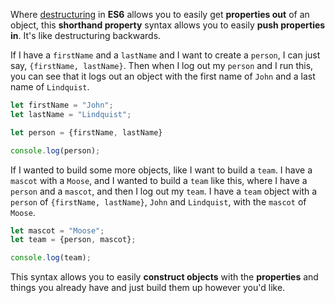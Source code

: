 Where [destructuring](https://egghead.io/lessons/ecmascript-6-destructuring-assignment?course=learn-es6-ecmascript-2015) in **ES6** allows you to easily get **properties out** of an object, this **shorthand property** syntax allows you to easily **push properties in**. It's like destructuring backwards.

If I have a `firstName` and a `lastName` and I want to create a `person`, I can just say, `{firstName, lastName}`. Then when I log out my `person` and I run this, you can see that it logs out an object with the first name of `John` and a last name of `Lindquist`.
``` javascript
let firstName = "John";
let lastName = "Lindquist";

let person = {firstName, lastName}

console.log(person);
```
If I wanted to build some more objects, like I want to build a `team`. I have a `mascot` with a `Moose`, and I wanted to build a `team` like this, where I have a `person` and a `mascot`, and then I log out my `team`. I have a `team` object with a `person` of `{firstName, lastName}`, `John` and `Lindquist`, with the `mascot` of `Moose`.
``` javascript
let mascot = "Moose";
let team = {person, mascot};

console.log(team);
```
This syntax allows you to easily **construct objects** with the **properties** and things you already have and just build them up however you'd like.